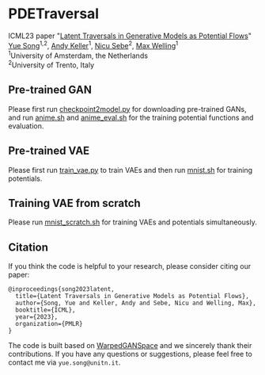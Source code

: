 # PDETraversal

ICML23 paper "[Latent Traversals in Generative Models as Potential Flows](https://arxiv.org/abs/)"  
[Yue Song](https://kingjamessong.github.io/)<sup>1,2</sup>, [Andy Keller](https://scholar.google.com/citations?hl=en&user=Tb86kC0AAAAJ)<sup>1</sup>, [Nicu Sebe](https://scholar.google.com/citations?user=stFCYOAAAAAJ&hl=en)<sup>2</sup>, [Max Welling](https://scholar.google.com/citations?user=8200InoAAAAJ&hl=en)<sup>1</sup>  
<sup>1</sup>University of Amsterdam, the Netherlands <br>
<sup>2</sup>University of Trento, Italy <br> 

## Pre-trained GAN

Please first run [checkpoint2model.py](https://github.com/KingJamesSong/PDETraversal/blob/main/checkpoint2model.py) for downloading pre-trained GANs, and run [anime.sh](https://github.com/KingJamesSong/PDETraversal/blob/main/scripts/anime.sh) and [anime_eval.sh](https://github.com/KingJamesSong/PDETraversal/blob/main/scripts/anime_eval.sh) for the training potential functions and evaluation.

## Pre-trained VAE

Please first run [train_vae.py](https://github.com/KingJamesSong/PDETraversal/blob/main/models/train_vae.py) to train VAEs and then run [mnist.sh](https://github.com/KingJamesSong/PDETraversal/blob/main/scripts/mnist.sh) for training potentials.

## Training VAE from scratch

Please run [mnist_scratch.sh](https://github.com/KingJamesSong/PDETraversal/blob/main/scripts/mnist_scratch.sh) for training VAEs and potentials simultaneously.

## Citation

If you think the code is helpful to your research, please consider citing our paper:

```
@inproceedings{song2023latent,
  title={Latent Traversals in Generative Models as Potential Flows},
  author={Song, Yue and Keller, Andy and Sebe, Nicu and Welling, Max},
  booktitle={ICML},
  year={2023},
  organization={PMLR}
}
```

The code is built based on [WarpedGANSpace](https://github.com/chi0tzp/WarpedGANSpace) and we sincerely thank their contributions. If you have any questions or suggestions, please feel free to contact me via `yue.song@unitn.it`.


